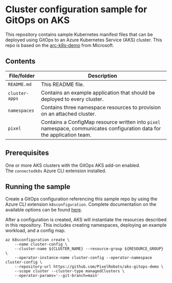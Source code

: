 # Cluster configuration sample for GitOps on AKS

This repository contains sample Kubernetes manifest files that can be deployed using GitOps to an Azure Kubernetes Service (AKS) cluster. This repo is based on the [arc-k8s-demo](https://github.com/Azure/arc-k8s-demo) from Microsoft.

## Contents

| File/folder       | Description                                |
|-------------------|--------------------------------------------|
| `README.md`       | This README file. |
| `cluster-apps`    | Contains an example application that should be deployed to every cluster. |
| `namespaces`    | Contains three namespace resources to provision on an attached cluster. |
| `pixel`    | Contains a ConfigMap resource written into `pixel` namespace, communicates configuration data for the application team. |

## Prerequisites

One or more AKS clusters with the GitOps AKS add-on enabled. \
The `connectedk8s` Azure CLI extension installed.

## Running the sample

Create a GitOps configuration referencing this sample repo by using the Azure CLI extension `k8sconfiguration`. Complete documentation on the available options can be found [here](https://pixelrobots.co.uk).

After a configuration is created, AKS will instantiate the resources described in this repository. This includes creating namespaces, deploying an example workload, and a config map.

```console
az k8sconfiguration create \
    --name cluster-config \
    --cluster-name ${CLUSTER_NAME} --resource-group ${RESOURCE_GROUP} \
    --operator-instance-name cluster-config --operator-namespace cluster-config \
    --repository-url https://github.com/PixelRobots/aks-gitops-demo \
    --scope cluster --cluster-type managedClusters \
    --operator-params='--git-branch=main'
```

